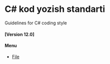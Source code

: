# C# kod yozish standarti
Guidelines for C# coding style
#### [Version 12.0]


#### Menu
* [File]() 

